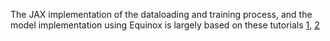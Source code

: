 The JAX implementation of the dataloading and training process, and the model implementation using Equinox is largely based on these tutorials [1](https://docs.kidger.site/equinox/all-of-equinox/), [2](https://docs.kidger.site/equinox/examples/mnist/)
